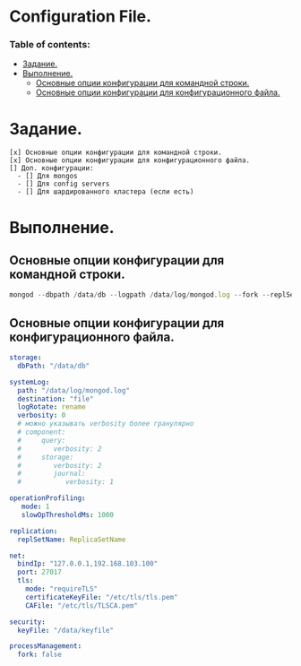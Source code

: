 # Configuration File.

### Table of contents:
  - [Задание.](#задание)
  - [Выполнение.](#выполнение)
    - [Основные опции конфигурации для командной строки.](#основные-опции-конфигурации-для-командной-строки)
    - [Основные опции конфигурации для конфигурационного файла.](#основные-опции-конфигурации-для-конфигурационного-файла)
   

# Задание.
```
[x] Основные опции конфигурации для командной строки.
[x] Основные опции конфигурации для конфигурационного файла.
[] Доп. конфигурации:
  - [] Для mongos
  - [] Для config servers
  - [] Для шардированного кластера (если есть)
```
# Выполнение. 

## Основные опции конфигурации для командной строки.
```js
mongod --dbpath /data/db --logpath /data/log/mongod.log --fork --replSet "M103" --keyFile /data/keyfile --bind_ip "127.0.0.1,192.168.103.100" --tlsMode requireTLS --tlsCAFile "/etc/tls/TLSCA.pem" --tlsCertificateKeyFile "/etc/tls/tls.pem"
```

## Основные опции конфигурации для конфигурационного файла.
```yaml
storage:
  dbPath: "/data/db"

systemLog:
  path: "/data/log/mongod.log"
  destination: "file"
  logRotate: rename
  verbosity: 0
  # можно указывать verbosity более гранулярно
  # component: 
  #     query:
  #        verbosity: 2
  #     storage:
  #        verbosity: 2
  #        journal:
  #           verbosity: 1

operationProfiling:
   mode: 1
   slowOpThresholdMs: 1000

replication:
  replSetName: ReplicaSetName

net:
  bindIp: "127.0.0.1,192.168.103.100"
  port: 27017
  tls:
    mode: "requireTLS"
    certificateKeyFile: "/etc/tls/tls.pem"
    CAFile: "/etc/tls/TLSCA.pem"

security:
  keyFile: "/data/keyfile"

processManagement:
  fork: false
```